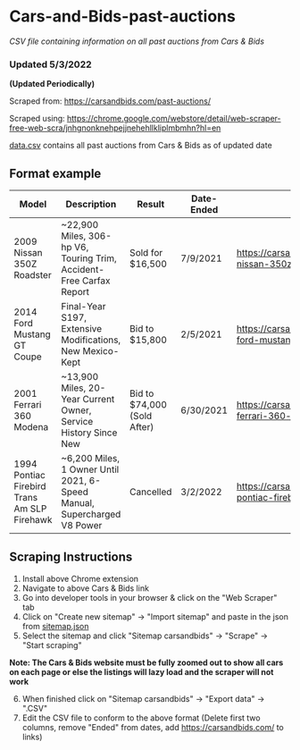 # Cars-and-Bids-past-auctions

*CSV file containing information on all past auctions from Cars & Bids*

### Updated 5/3/2022

**(Updated Periodically)** 

Scraped from: https://carsandbids.com/past-auctions/ 

Scraped using: https://chrome.google.com/webstore/detail/web-scraper-free-web-scra/jnhgnonknehpejjnehehllkliplmbmhn?hl=en

[data.csv](./Data/data.csv) contains all past auctions from Cars & Bids as of updated date

## Format example

| Model | Description | Result | Date-Ended | Link |
| --- | --- | --- | --- | --- |
| 2009 Nissan 350Z Roadster | ~22,900 Miles, 306-hp V6, Touring Trim, Accident-Free Carfax Report | Sold for $16,500 | 7/9/2021 | https://carsandbids.com/auctions/3qYoEvMa/2009-nissan-350z-roadster |
| 2014 Ford Mustang GT Coupe | Final-Year S197, Extensive Modifications, New Mexico-Kept | Bid to $15,800 | 2/5/2021 | https://carsandbids.com/auctions/37QeDMER/2014-ford-mustang-gt-coupe |
| 2001 Ferrari 360 Modena | ~13,900 Miles, 20-Year Current Owner, Service History Since New | Bid to $74,000 (Sold After) | 6/30/2021 | https://carsandbids.com/auctions/KPJBavq2/2001-ferrari-360-modena |
| 1994 Pontiac Firebird Trans Am SLP Firehawk | ~6,200 Miles, 1 Owner Until 2021, 6-Speed Manual, Supercharged V8 Power | Cancelled | 3/2/2022 | https://carsandbids.com/auctions/KP8Qyqd2/1994-pontiac-firebird-trans-am-slp-firehawk |

## Scraping Instructions

1. Install above Chrome extension
2. Navigate to above Cars & Bids link
3. Go into developer tools in your browser & click on the "Web Scraper" tab
4. Click on "Create new sitemap" -> "Import sitemap" and paste in the json from [sitemap.json](./Scraper/sitemap.json)
5. Select the sitemap and click "Sitemap carsandbids" -> "Scrape" -> "Start scraping" 

**Note: The Cars & Bids website must be fully zoomed out to show all cars on each page or else the listings will lazy load and the scraper will not work**

6. When finished click on "Sitemap carsandbids" -> "Export data" -> ".CSV"
7. Edit the CSV file to conform to the above format (Delete first two columns, remove "Ended" from dates, add https://carsandbids.com/ to links)
